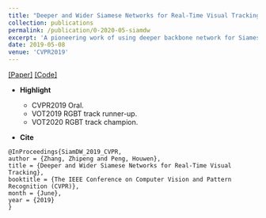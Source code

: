```yaml
---
title: "Deeper and Wider Siamese Networks for Real-Time Visual Tracking"
collection: publications
permalink: /publication/0-2020-05-siamdw
excerpt: 'A pioneering work of using deeper backbone network for Siamese tracking.'
date: 2019-05-08
venue: 'CVPR2019'
---
```


[[Paper]](http://openaccess.thecvf.com/content_CVPR_2019/papers/Zhang_Deeper_and_Wider_Siamese_Networks_for_Real-Time_Visual_Tracking_CVPR_2019_paper.pdf) [[Code]](https://github.com/researchmm/TracKit)

- **Highlight**
    - CVPR2019 Oral.
	- VOT2019 RGBT track runner-up.
	- VOT2020 RGBT track champion.

- **Cite**
```
@InProceedings{SiamDW_2019_CVPR,
author = {Zhang, Zhipeng and Peng, Houwen},
title = {Deeper and Wider Siamese Networks for Real-Time Visual Tracking},
booktitle = {The IEEE Conference on Computer Vision and Pattern Recognition (CVPR)},
month = {June},
year = {2019}
}
```